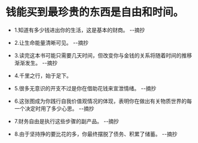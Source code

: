 # 钱能买到最珍贵的东西是自由和时间。

- 1.知道有多少钱进出你的生活，这是基本的财商。 --摘抄

- 2.让生命能量清晰可见。 --摘抄

- 3.读完这本书可能只需要几天时间，但改变你与金钱的关系将随着时间的推移渐渐发生。 --摘抄

- 4.千里之行，始于足下。

- 5.很多无意识的开支不过是你在借助花钱来宣泄情绪。 --摘抄

- 6.这张图成为你践行自我价值观情况的体现，表明你在做出有关物质世界的每一个决定时用了多少心思。 --摘抄

- 7.财务自由是执行这些步骤的副产品。 --摘抄

- 8.由于坚持挣的要比花的多，你最终摆脱了债务、积累了储蓄。 --摘抄
